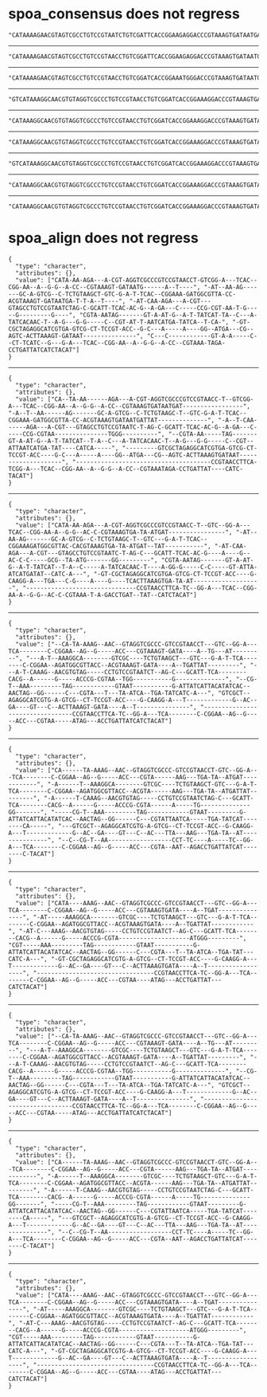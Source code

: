 # spoa_consensus does not regress

    "CATAAAAGAACGTAGTCGCCTGTCCGTAATCTGTCGATTCACCGGAAGAGGACCCGTAAAGTGATAATGATATCATACAT"

---

    "CATAAAAGAACGTAGTCGCCTGTCCGTAACCTGTCGGATTCACCGGAAGAGGACCCGTAAAGTGATAATGATTATCATCTACAT"

---

    "CATAAAAGAACGTAGTCGCCTGTCCGTAACCTGTCGGATCACCGGAAATGGGACCCGTAAAGTGATAATGATTATCATCTACAT"

---

    "GTCATAAAGGCAACGTGTAGGTCGCCCTGTCCGTAACCTGTCGGATCACCGGAAAGGACCCGTAAAGTGATAATGATTATCATCTACAT"

---

    "CATAAAGGCAACGTGTAGGTCGCCCTGTCCGTAACCTGTCGGATCACCGGAAAGGACCCGTAAAGTGATAATGATTAT"

---

    "CATAAAGGCAACGTGTAGGTCGCCCTGTCCGTAACCTGTCGGATCACCGGAAAGGACCCGTAAAGTGATAATGATTATCATCTACAT"

---

    "GTCATAAAGGCAACGTGTAGGTCGCCCTGTCCGTAACCTGTCGGATCACCGGAAAGGACCCGTAAAGTGATAATGATTATCATCTACAT"

---

    "CATAAAGGCAACGTGTAGGTCGCCCTGTCCGTAACCTGTCGGATCACCGGAAAGGACCCGTAAAGTGATAATGATTAT"

---

    "CATAAAGGCAACGTGTAGGTCGCCCTGTCCGTAACCTGTCGGATCACCGGAAAGGACCCGTAAAGTGATAATGATTATCATCTACAT"

# spoa_align does not regress

    {
      "type": "character",
      "attributes": {},
      "value": ["CATA-AA-AGA---A-CGT-AGGTCGCCCGTCCGTAACCT-GTCGG-A---TCAC--CGG-AA--A--G-G--A-CC--CGTAAAGT-GATAATG------A--T----", "-AT--AA-AG-------GC-A-GTCG--C-TCTGTAAGCT-GTC-G-A-T-TCAC--CGGAAA-GATGGCGTTA-CC-ACGTAAAGT-GATAATGA-T-T-A--T----", "-AT-CAA-AGA---A-CGT---GTAGCCTGTCCGTAATCTAG-C-GCATT-TCAC-AC-G--A-GA---C-----CCG-CGT-AA-T-G-----G---------G----", "CGTA-AATAG-------GT-A-AT-G--A-T-TATCAT-TA--C---A-TATCACAAC-T--A-G---G-G-----C--CGT-AT-T-AATCATGA-TATCA--T-CA-", "-GT-CGCTAGAGGCATCGTGA-GTCG-CT-TCCGT-ACC--G-C---A-----A----GG--ATGA---CG--AGTC-ACTTAAAGT-GATAAT---------------", "C---C------------GT-A-A-----C--CT-TCATC--G---G-A---TCAC--CGG-AA--A--G-G--A-CC--CGTAAA-TAGA-CCTGATTATCATCTACAT"]
    }

---

    {
      "type": "character",
      "attributes": {},
      "value": ["CA--TA-AA------AGA---A-CGT-AGGTCGCCCGTCCGTAACC-T--GTCGG-A---TCAC--CGG-AA--A--G-G--A-CC--CGTAAAGTGATAATGAT-----------------", "-A--T--AA------AG-------GC-A-GTCG--C-TCTGTAAGC-T--GTC-G-A-T-TCAC--CGGAAA-GATGGCGTTA-CC-ACGTAAAGTGATAATGATTAT--------------", "-A--T-CAA------AGA---A-CGT---GTAGCCTGTCCGTAATC-T-AG-C-GCATT-TCAC-AC-G--A-GA---C-----CCG-CGTAA---------------TGGG----------", "--CGTA-AA-----TAG-------GT-A-AT-G--A-T-TATCAT--T-A--C---A-TATCACAAC-T--A-G---G-G-----C--CGT--ATTAATCATGA-TAT----CATCA-----", "---------GTCGCTAGAGGCATCGTGA-GTCG-CT-TCCGT-ACC----G-C---A-----A----GG--ATGA---CG--AGTC-ACTTAAAGTGATAAT--------------------", "--------------------------------------CCGTAACCTTCA-TCGG-A---TCAC--CGG-AA--A--G-G--A-CC--CGTAAATAGA-CCTGATTAT----CATC-TACAT"]
    }

---

    {
      "type": "character",
      "attributes": {},
      "value": ["CATA-AA-AGA---A-CGT-AGGTCGCCCGTCCGTAACC-T--GTC--GG-A---TCAC--CGG-AA-A--G-G--AC-C-CGTAAAGTGA-TA-ATGAT----------------", "-AT--AA-AG-------GC-A-GTCG--C-TCTGTAAGC-T--GTC---G-A-T-TCAC--CGGAAAGATGGCGTTAC-CACGTAAAGTGA-TA-ATGAT--TAT-----------", "-AT-CAA-AGA---A-CGT---GTAGCCTGTCCGTAATC-T-AG-C---GCATT-TCAC-AC-G----A----G--AC-C-C-----GCG--TA-ATG-------GG---------", "CGTA-AATAG-------GT-A-AT-G--A-T-TATCAT--T-A--C-----A-TATCACAAC-T----A-GG-G-----C-C-----GT-ATTA-ATCATGATAT--CATC-A---", "-GT-CGCTAGAGGCATCGTGA-GTCG-CT-TCCGT-ACC----G-CAAGG-A---TGA---C-G----A----G----TCACTTAAAGTGA-TA-AT-------------------", "-------------------------------CCGTAACCTTCA-TC--GG-A---TCAC--CGG-AA-A--G-G--AC-C-CGTAAA-T-A-GACCTGAT--TAT--CATCTACAT"]
    }

---

    {
      "type": "character",
      "attributes": {},
      "value": ["--CA-TA-AAAG--AAC--GTAGGTCGCCC-GTCCGTAACCT---GTC--GG-A---TCA--------C-CGGAA--AG--G-----ACC---CGTAAAGT-GATA----A--TG---AT---------", "---A-T--AAAGGCA--------GTCGC----TCTGTAAGCT---GTC---G-A-T-TCA--------C-CGGAA--AGATGGCGTTACC--ACGTAAAGT-GATA----A--TGATTAT---------", "---A-T-CAAAG--AACGTGTAG-----CCTGTCCGTAATCT--AG-C---GCATT-TCA--------CACG--A------G-----ACCCG-CGTAA--TGG-----------G--------------", "--CG-T--AAA---------TAG------------GTAAT-----------G-ATTATCATTACATATCAC--AACTAG--GG------C---CGTA---T---TA-ATCA--TGA-TATCATC-A---", "GTCGCT--AGAGGCATCGTG-A-GTCG--CT-TCCGT-ACC----G-CAAGG-A---T-------------G--AC--GA----GT---C--ACTTAAAGT-GATA----A--T---------------", "---------------------------------CCGTAACCTTCA-TC--GG-A---TCA--------C-CGGAA--AG--G-----ACC---CGTAA-----ATAG---ACCTGATTATCATCTACAT"]
    }

---

    {
      "type": "character",
      "attributes": {},
      "value": ["CA------TA-AAAG--AAC--GTAGGTCGCCC-GTCCGTAACCT-GTC--GG-A---TCA--------C-CGGAA--AG--G-----ACC---CGTA------AAG---TGA-TA--ATGAT------------", "-A------T--AAAGGCA--------GTCGC----TCTGTAAGCT-GTC---G-A-T-TCA--------C-CGGAA--AGATGGCGTTACC--ACGTA------AAG---TGA-TA--ATGATTAT---------", "-A------T-CAAAG--AACGTGTAG-----CCTGTCCGTAATCTAG-C---GCATT-TCA--------CACG--A------G-----ACCCG-CGTA------A-----TG--------------GG-------", "-----CG-T--AAA---------TAG------------GTAAT---------G-ATTATCATTACATATCAC--AACTAG--GG------C---CGTATTAATCA-----TGA-TATCAT--------CA-----", "---GTCGCT--AGAGGCATCGTG-A-GTCG--CT-TCCGT-ACC--G-CAAGG-A---T-------------G--AC--GA----GT---C--AC---TTA---AAG---TGA-TA--AT---------------", "--C--CG-T--AA------------------CCT-TC----A-----TC--GG-A---TCA--------C-CGGAA--AG--G-----ACC---CGTA--AAT--AGACCTGATTATCAT--------C-TACAT"]
    }

---

    {
      "type": "character",
      "attributes": {},
      "value": ["CATA----AAAG--AAC--GTAGGTCGCCC-GTCCGTAACCT---GTC--GG-A---TCA--------C-CGGAA--AG--G-----ACC---CGTAAAGTGATA----A--TGAT---------------", "-AT-----AAAGGCA--------GTCGC----TCTGTAAGCT---GTC---G-A-T-TCA--------C-CGGAA--AGATGGCGTTACC--ACGTAAAGTGATA----A--TGATTAT------------", "-AT-C---AAAG--AACGTGTAG-----CCTGTCCGTAATCT--AG-C---GCATT-TCA--------CACG--A------G-----ACCCG-CGTA--------------------ATGGG---------", "CGT-----AAA---------TAG------------GTAAT-----------G-ATTATCATTACATATCAC--AACTAG--GG------C---CGTA---T--TA-ATCA--TGA-TAT---CATC-A---", "-GT-CGCTAGAGGCATCGTG-A-GTCG--CT-TCCGT-ACC----G-CAAGG-A---T-------------G--AC--GA----GT---C--ACTTAAAGTGATA----A--T------------------", "---------------------------------CCGTAACCTTCA-TC--GG-A---TCA--------C-CGGAA--AG--G-----ACC---CGTAA----ATAG---ACCTGATTAT---CATCTACAT"]
    }

---

    {
      "type": "character",
      "attributes": {},
      "value": ["--CA-TA-AAAG--AAC--GTAGGTCGCCC-GTCCGTAACCT---GTC--GG-A---TCA--------C-CGGAA--AG--G-----ACC---CGTAAAGT-GATA----A--TG---AT---------", "---A-T--AAAGGCA--------GTCGC----TCTGTAAGCT---GTC---G-A-T-TCA--------C-CGGAA--AGATGGCGTTACC--ACGTAAAGT-GATA----A--TGATTAT---------", "---A-T-CAAAG--AACGTGTAG-----CCTGTCCGTAATCT--AG-C---GCATT-TCA--------CACG--A------G-----ACCCG-CGTAA--TGG-----------G--------------", "--CG-T--AAA---------TAG------------GTAAT-----------G-ATTATCATTACATATCAC--AACTAG--GG------C---CGTA---T---TA-ATCA--TGA-TATCATC-A---", "GTCGCT--AGAGGCATCGTG-A-GTCG--CT-TCCGT-ACC----G-CAAGG-A---T-------------G--AC--GA----GT---C--ACTTAAAGT-GATA----A--T---------------", "---------------------------------CCGTAACCTTCA-TC--GG-A---TCA--------C-CGGAA--AG--G-----ACC---CGTAA-----ATAG---ACCTGATTATCATCTACAT"]
    }

---

    {
      "type": "character",
      "attributes": {},
      "value": ["CA------TA-AAAG--AAC--GTAGGTCGCCC-GTCCGTAACCT-GTC--GG-A---TCA--------C-CGGAA--AG--G-----ACC---CGTA------AAG---TGA-TA--ATGAT------------", "-A------T--AAAGGCA--------GTCGC----TCTGTAAGCT-GTC---G-A-T-TCA--------C-CGGAA--AGATGGCGTTACC--ACGTA------AAG---TGA-TA--ATGATTAT---------", "-A------T-CAAAG--AACGTGTAG-----CCTGTCCGTAATCTAG-C---GCATT-TCA--------CACG--A------G-----ACCCG-CGTA------A-----TG--------------GG-------", "-----CG-T--AAA---------TAG------------GTAAT---------G-ATTATCATTACATATCAC--AACTAG--GG------C---CGTATTAATCA-----TGA-TATCAT--------CA-----", "---GTCGCT--AGAGGCATCGTG-A-GTCG--CT-TCCGT-ACC--G-CAAGG-A---T-------------G--AC--GA----GT---C--AC---TTA---AAG---TGA-TA--AT---------------", "--C--CG-T--AA------------------CCT-TC----A-----TC--GG-A---TCA--------C-CGGAA--AG--G-----ACC---CGTA--AAT--AGACCTGATTATCAT--------C-TACAT"]
    }

---

    {
      "type": "character",
      "attributes": {},
      "value": ["CATA----AAAG--AAC--GTAGGTCGCCC-GTCCGTAACCT---GTC--GG-A---TCA--------C-CGGAA--AG--G-----ACC---CGTAAAGTGATA----A--TGAT---------------", "-AT-----AAAGGCA--------GTCGC----TCTGTAAGCT---GTC---G-A-T-TCA--------C-CGGAA--AGATGGCGTTACC--ACGTAAAGTGATA----A--TGATTAT------------", "-AT-C---AAAG--AACGTGTAG-----CCTGTCCGTAATCT--AG-C---GCATT-TCA--------CACG--A------G-----ACCCG-CGTA--------------------ATGGG---------", "CGT-----AAA---------TAG------------GTAAT-----------G-ATTATCATTACATATCAC--AACTAG--GG------C---CGTA---T--TA-ATCA--TGA-TAT---CATC-A---", "-GT-CGCTAGAGGCATCGTG-A-GTCG--CT-TCCGT-ACC----G-CAAGG-A---T-------------G--AC--GA----GT---C--ACTTAAAGTGATA----A--T------------------", "---------------------------------CCGTAACCTTCA-TC--GG-A---TCA--------C-CGGAA--AG--G-----ACC---CGTAA----ATAG---ACCTGATTAT---CATCTACAT"]
    }

